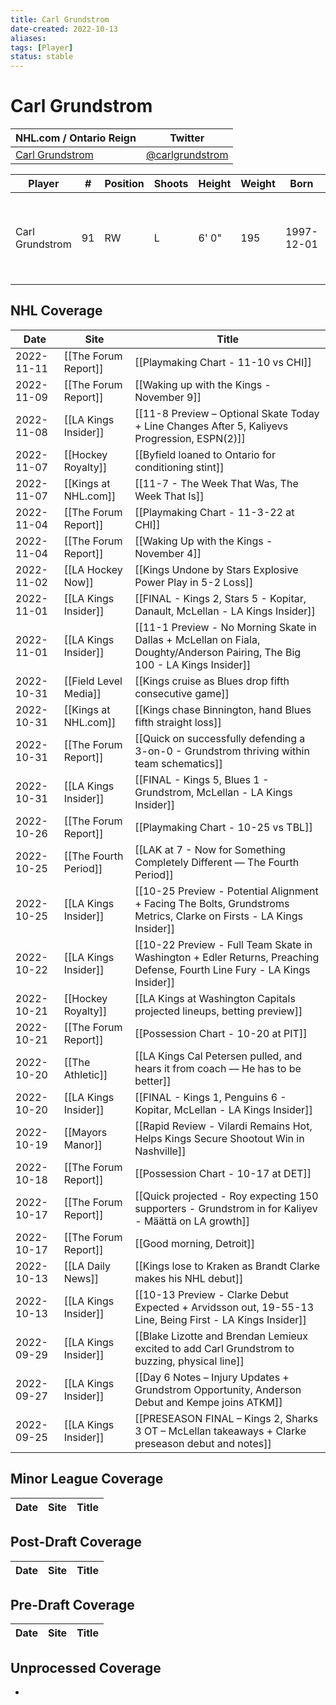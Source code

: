 ```yaml
---
title: Carl Grundstrom
date-created: 2022-10-13
aliases: 
tags: [Player]
status: stable
---
```


# Carl Grundstrom

NHL.com / Ontario Reign | Twitter
-|-
[Carl Grundstrom](https://www.nhl.com/player/carl-grundstrom-8479336) | [@carlgrundstrom](https://twitter.com/carlgrundstrom)

Player | \# | Position | Shoots | Height | Weight | Born | Birthplace | Draft 
-|-|-|-|-|-|-|-|-
Carl Grundstrom | 91 | RW | L | 6' 0" | 195 | 1997-12-01 | Umea, SWE | 2016 TOR, 2nd rd, 27th pk (57th overall)




## NHL  Coverage
| Date       | Site                  | Title                                                                                                                       |
| ---------- | --------------------- | --------------------------------------------------------------------------------------------------------------------------- |
| 2022-11-11 | [[The Forum Report]]  | [[Playmaking Chart - 11-10 vs CHI]]                                                                                         |
| 2022-11-09 | [[The Forum Report]]  | [[Waking up with the Kings - November 9]]                                                                                   |
| 2022-11-08 | [[LA Kings Insider]]  | [[11-8 Preview – Optional Skate Today + Line Changes After 5, Kaliyevs Progression, ESPN(2)]]                               |
| 2022-11-07 | [[Hockey Royalty]]    | [[Byfield loaned to Ontario for conditioning stint]]                                                                        |
| 2022-11-07 | [[Kings at NHL.com]]  | [[11-7 - The Week That Was, The Week That Is]]                                                                              |
| 2022-11-04 | [[The Forum Report]]  | [[Playmaking Chart - 11-3-22 at CHI]]                                                                                       |
| 2022-11-04 | [[The Forum Report]]  | [[Waking Up with the Kings - November 4]]                                                                                   |
| 2022-11-02 | [[LA Hockey Now]]     | [[Kings Undone by Stars Explosive Power Play in 5-2 Loss]]                                                                  |
| 2022-11-01 | [[LA Kings Insider]]  | [[FINAL - Kings 2, Stars 5 - Kopitar, Danault, McLellan - LA Kings Insider]]                                                |
| 2022-11-01 | [[LA Kings Insider]]  | [[11-1 Preview - No Morning Skate in Dallas + McLellan on Fiala, Doughty/Anderson Pairing, The Big 100 - LA Kings Insider]] |
| 2022-10-31 | [[Field Level Media]] | [[Kings cruise as Blues drop fifth consecutive game]]                                                                       |
| 2022-10-31 | [[Kings at NHL.com]]  | [[Kings chase Binnington, hand Blues fifth straight loss]]                                                                  |
| 2022-10-31 | [[The Forum Report]]  | [[Quick on successfully defending a 3-on-0 - Grundstrom thriving within team schematics]]                                   |
| 2022-10-31 | [[LA Kings Insider]]  | [[FINAL - Kings 5, Blues 1 - Grundstrom, McLellan - LA Kings Insider]]                                                      |
| 2022-10-26 | [[The Forum Report]]  | [[Playmaking Chart - 10-25 vs TBL]]                                                                                         |
| 2022-10-25 | [[The Fourth Period]] | [[LAK at 7 - Now for Something Completely Different — The Fourth Period]]                                                   |
| 2022-10-25 | [[LA Kings Insider]]  | [[10-25 Preview - Potential Alignment + Facing The Bolts, Grundstroms Metrics, Clarke on Firsts - LA Kings Insider]]        |
| 2022-10-22 | [[LA Kings Insider]]  | [[10-22 Preview - Full Team Skate in Washington + Edler Returns, Preaching Defense, Fourth Line Fury - LA Kings Insider]]   |
| 2022-10-21 | [[Hockey Royalty]]    | [[LA Kings at Washington Capitals projected lineups, betting preview]]                                                      |
| 2022-10-21 | [[The Forum Report]]  | [[Possession Chart - 10-20 at PIT]]                                                                                         |
| 2022-10-20 | [[The Athletic]]      | [[LA Kings Cal Petersen pulled, and hears it from coach — He has to be better]]                                             |
| 2022-10-20 | [[LA Kings Insider]]  | [[FINAL - Kings 1, Penguins 6 - Kopitar, McLellan - LA Kings Insider]]                                                      |
| 2022-10-19 | [[Mayors Manor]]      | [[Rapid Review - Vilardi Remains Hot, Helps Kings Secure Shootout Win in Nashville]]                                        |
| 2022-10-18 | [[The Forum Report]]  | [[Possession Chart - 10-17 at DET]]                                                                                         |
| 2022-10-17 | [[The Forum Report]]  | [[Quick projected - Roy expecting 150 supporters - Grundstrom in for Kaliyev - Määttä on LA growth]]                        |
| 2022-10-17 | [[The Forum Report]]  | [[Good morning, Detroit]]                                                                                                   |
| 2022-10-13 | [[LA Daily News]]     | [[Kings lose to Kraken as Brandt Clarke makes his NHL debut]]                                                               |
| 2022-10-13 | [[LA Kings Insider]]  | [[10-13 Preview - Clarke Debut Expected + Arvidsson out, 19-55-13 Line, Being First - LA Kings Insider]]                    |
| 2022-09-29 | [[LA Kings Insider]]  | [[Blake Lizotte and Brendan Lemieux excited to add Carl Grundstrom to buzzing, physical line]]                              |
| 2022-09-27 | [[LA Kings Insider]]  | [[Day 6 Notes – Injury Updates + Grundstrom Opportunity, Anderson Debut and Kempe joins ATKM]]                              |
| 2022-09-25 | [[LA Kings Insider]]  | [[PRESEASON FINAL – Kings 2, Sharks 3 OT – McLellan takeaways + Clarke preseason debut and notes]]                          |


## Minor League Coverage
Date | Site |  Title
---|---|---



## Post-Draft Coverage
Date | Site |  Title
---|---|---



## Pre-Draft Coverage
Date | Site |  Title
---|---|---


## Unprocessed Coverage
- 
